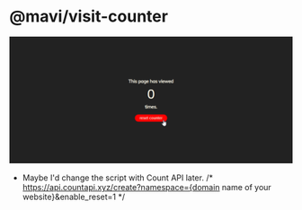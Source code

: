 # @mavi/visit-counter

<a align="center" href="https://mavi.github.io/visit-counter" target="_blank">  
    <img src="website.png" href="" alt="Example image of Website." />
</a>

- Maybe I'd change the script with Count API later.
/* https://api.countapi.xyz/create?namespace={domain name of your website}&enable_reset=1 */
